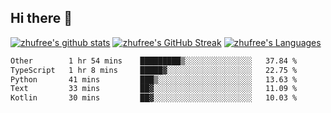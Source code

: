 ## Hi there 👋
[![zhufree's github stats](https://github-readme-stats.vercel.app/api?username=zhufree&show_icons=true&count_private=true)](https://github.com/anuraghazra/github-readme-stats)
[![zhufree's GitHub Streak](https://streak-stats.demolab.com/?user=zhufree)](https://git.io/streak-stats)
[![zhufree's Languages](https://github-readme-stats.vercel.app/api/top-langs/?username=zhufree&layout=compact&langs_count=10)](https://github.com/anuraghazra/github-readme-stats)
<!--START_SECTION:waka-->

```txt
Other        1 hr 54 mins    █████████▒░░░░░░░░░░░░░░░   37.84 %
TypeScript   1 hr 8 mins     █████▓░░░░░░░░░░░░░░░░░░░   22.75 %
Python       41 mins         ███▒░░░░░░░░░░░░░░░░░░░░░   13.63 %
Text         33 mins         ██▓░░░░░░░░░░░░░░░░░░░░░░   11.09 %
Kotlin       30 mins         ██▓░░░░░░░░░░░░░░░░░░░░░░   10.03 %
```

<!--END_SECTION:waka-->

<!--
**zhufree/zhufree** is a ✨ _special_ ✨ repository because its `README.md` (this file) appears on your GitHub profile.

Here are some ideas to get you started:

- 🔭 I’m currently working on ...
- 🌱 I’m currently learning ...
- 👯 I’m looking to collaborate on ...
- 🤔 I’m looking for help with ...
- 💬 Ask me about ...
- 📫 How to reach me: ...
- 😄 Pronouns: ...
- ⚡ Fun fact: ...
-->
